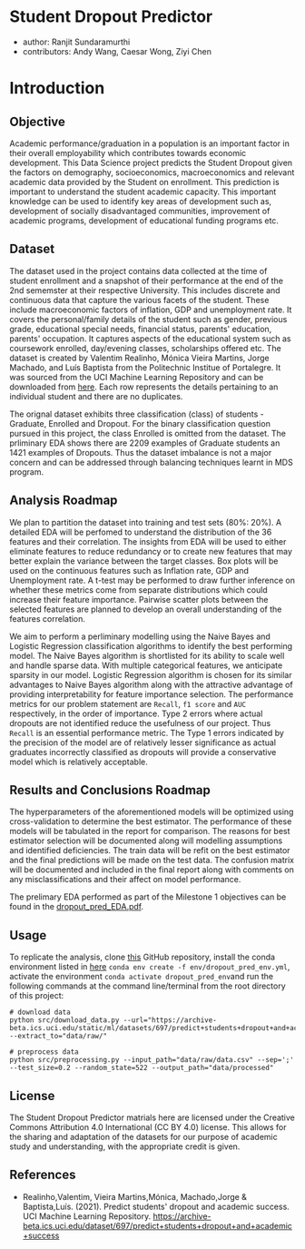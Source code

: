 # Student Dropout Predictor


* author: Ranjit Sundaramurthi
* contributors: Andy Wang, Caesar Wong, Ziyi Chen



# Introduction


## Objective


Academic performance/graduation in a population is an important factor in their overall employability which contributes towards economic development. This Data Science project predicts the Student Dropout given the factors on demography, socioeconomics, macroeconomics and relevant academic data provided by the Student on enrollment. This prediction is important to understand the student academic capacity. This important knowledge can be used to identify key areas of development such as, development of socially disadvantaged communities, improvement of academic programs, development of educational funding programs  etc.  


## Dataset


The dataset used in the project contains data collected at the time of student enrollment and a snapshot of their performance at the end of the 2nd sememster at their respective University. This includes discrete and continuous data that capture the various facets of the student. These include macroeconomic factors of inflation, GDP and unemployment rate. It covers the personal/family details of the student such as gender, previous grade, educational special needs, financial status, parents' education, parents' occupation. It captures aspects of the educational system such as coursework enrolled, day/evening classes, scholarships offered etc. The dataset is created by Valentim Realinho, Mónica Vieira Martins, Jorge Machado, and Luís Baptista from the Politechnic Institue of Portalegre. It was sourced from the UCI Machine Learning Repository and can be downloaded from [here](https://archive-beta.ics.uci.edu/dataset/697/predict+students+dropout+and+academic+success). Each row represents the details pertaining to an individual student and there are no duplicates. 


The orignal dataset exhibits three classification (class) of students - Graduate, Enrolled and Dropout. For the binary classification question pursued in this project, the class Enrolled is omitted from the dataset. The prliminary EDA shows there are 2209 examples of Graduate students an 1421 examples of Dropouts. Thus the dataset imbalance is not a major concern and can be addressed through balancing techniques learnt in MDS program.  


## Analysis Roadmap


We plan to partition the dataset into training and test sets (80%: 20%). A detailed EDA will be perfomed to understand the distribution of the 36 features and their correlation. The insights from EDA will be used to either eliminate features to reduce redundancy or to create new features that may better explain the variance between the target classes. Box plots will be used on the continuous features such as Inflation rate, GDP and Unemployment rate. A t-test may be performed to draw further inference on whether these metrics come from separate distributions which could increase their feature importance. Pairwise scatter plots between the selected features are planned to develop an overall understanding of the features correlation.    


We aim to perform a perliminary modelling using the Naive Bayes and Logistic Regression classification algorithms to identify the best performing model. The Naive Bayes algorithm is shortlisted for its ability to scale well and handle sparse data. With multiple categorical features, we anticipate sparsity in our model. Logistic Regression algorithm is chosen for its similar advantages to Naive Bayes algorithm along with the attractive advantage of providing interpretability for feature importance selection. The performance metrics for our problem statement are `Recall`, `f1 score` and `AUC` respectively, in the order of importance. Type 2 errors where actual dropouts are not identified reduce the usefulness of our project. Thus `Recall` is an essential performance metric. The Type 1 errors indicated by the precision of the model are of relatively lesser significance as actual graduates incorrectly classified as dropouts will provide a conservative model which is relatively acceptable.




## Results and Conclusions Roadmap


The hyperparameters of the aforementioned models will be optimized using cross-validation to determine the best estimator. The performance of these models will be tabulated in the report for comparison. The reasons for best estimator selection will be documented along will modelling assumptions and identified deficiencies. The train data will be refit on the best estimator and the final predictions will be made on the test data. The confusion matrix will be documented and included in the final report along with comments on any misclassifications and their affect on model performance.

The prelimary EDA performed as part of the Milestone 1 objectives can be found in the [dropout_pred_EDA.pdf](https://github.com/UBC-MDS/dropout-predictions/blob/main/src/dropout_pred_EDA.pdf).


## Usage

To replicate the analysis, clone [this](https://github.com/UBC-MDS/dropout-predictions.git) GitHub repository, install the
conda environment listed in [here](https://github.com/UBC-MDS/dropout-predictions/blob/main/env/dropout_pred_env.yml) `conda env create -f env/dropout_pred_env.yml`, activate the environment `conda activate dropout_pred_env`and run the following
commands at the command line/terminal from the root directory of this
project:

    # download data
    python src/download_data.py --url="https://archive-beta.ics.uci.edu/static/ml/datasets/697/predict+students+dropout+and+academic+success.zip" --extract_to="data/raw/"
    
    # preprocess data 
    python src/preprocessing.py --input_path="data/raw/data.csv" --sep=';' --test_size=0.2 --random_state=522 --output_path="data/processed"
  
## License

The Student Dropout Predictor matrials here are licensed under the Creative Commons Attribution 4.0 International (CC BY 4.0) license. This allows for the sharing and adaptation of the datasets for our purpose of academic study and understanding, with the appropriate credit is given.


## References

- Realinho,Valentim, Vieira Martins,Mónica, Machado,Jorge & Baptista,Luís. (2021). Predict students' dropout and academic success. UCI Machine Learning Repository. https://archive-beta.ics.uci.edu/dataset/697/predict+students+dropout+and+academic+success

